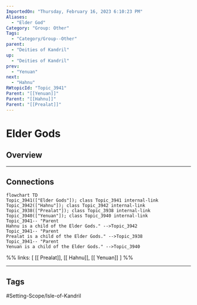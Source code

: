 ```yaml
---
ImportedOn: "Thursday, February 16, 2023 6:10:23 PM"
Aliases:
  - "Elder God"
Category: "Group: Other"
Tags:
  - "Category/Group--Other"
parent:
  - "Deities of Kandril"
up:
  - "Deities of Kandril"
prev:
  - "Yenuan"
next:
  - "Hahnu"
RWtopicId: "Topic_3941"
Parent: "[[Yenuan]]"
Parent: "[[Hahnu]]"
Parent: "[[Prealat]]"
---
```

# Elder Gods
## Overview
---
## Connections
```mermaid
flowchart TD
Topic_3941(["Elder Gods"]); class Topic_3941 internal-link
Topic_3942(["Hahnu"]); class Topic_3942 internal-link
Topic_3938(["Prealat"]); class Topic_3938 internal-link
Topic_3940(["Yenuan"]); class Topic_3940 internal-link
Topic_3941-- "Parent
Hahnu is a child of the Elder Gods." -->Topic_3942
Topic_3941-- "Parent
Prealat is a child of the Elder Gods." -->Topic_3938
Topic_3941-- "Parent
Yenuan is a child of the Elder Gods." -->Topic_3940
```
%%
links: [ [[ Prealat]], [[ Hahnu]], [[ Yenuan]] ]
%%


---
## Tags
#Setting-Scope/Isle-of-Kandril

